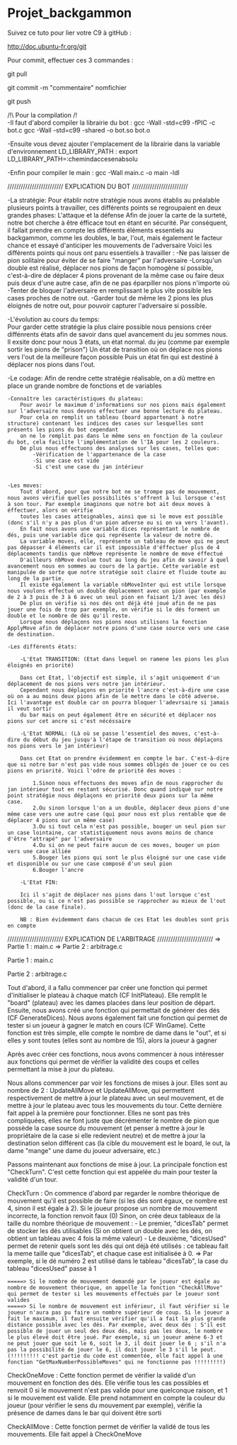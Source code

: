 # Projet_backgammon


Suivez ce tuto pour lier votre C9 à gitHub :

http://doc.ubuntu-fr.org/git



Pour commit, effectuer ces 3 commandes :

git pull

git commit -m "commentaire" nomfichier

git push



/!\ Pour la compilation /!\
-Il faut d'abord compiler la librairie du bot :
    gcc -Wall -std=c99 -fPIC -c bot.c
    gcc -Wall -std=c99 -shared -o bot.so bot.o

-Ensuite vous devez ajouter l'emplacement de la librairie dans la variable d'environnement LD_LIBRARY_PATH :
    export LD_LIBRARY_PATH=:chemindaccesenabsolu

-Enfin pour compiler le main :
    gcc -Wall main.c -o main -ldl
    
    
    
    
    
///////////////////////// EXPLICATION DU BOT /////////////////////////

-La stratégie:
    Pour établir notre stratégie nous avons établis au préalable plusieurs points à travailler, ces différents points se regroupaient en deux grandes phases:
    L'attaque et la défense
    Afin de jouer la carte de la surteté, notre bot cherche à être éfficace tout en étant en sécurité.
    Par conséquent, il fallait prendre en compte les différents éléments essentiels au backgammon, comme les doubles, le bar, l'out, mais également le facteur chance et essayé d'anticiper les mouvements de l'adversaire
    Voici les différents points qui nous ont paru essentiels à travailler :
        -Ne pas laisser de pion solitaire pour éviter de se faire "manger" par l'adversaire
        -Lorsqu'un double est réalisé, déplacer nos pions de façon homogène si possible, c'est-à-dire de déplacer 4 pions provenant de la même case ou faire deux puis deux d'une autre case, afin de ne pas éparpiller nos pions n'importe où
        -Tenter de bloquer l'adversaire en remplissant le plus vite possible les cases proches de notre out.
        -Garder tout de même les 2 pions les plus éloignés de notre out, pour pouvoir capturer l'adversaire si possible.
    
-L'évolution au cours du temps:    
    Pour garder cette stratégie la plus claire possible nous pensions créer diffénrents états afin de savoir dans quel avancement du jeu sommes nous. Il exsite donc pour nous 3 états, un état normal.
    du jeu (comme par exemple sortir les pions de "prison")
    Un état de transition où on déplace nos pions vers l'out de la meilleure façon possible
    Puis un état fin qui est destiné à déplacer nos pions dans l'out.
    
    
-Le codage:
    Afin de rendre cette stratégie réalisable, on a dû mettre en place un grande nombre de fonctions et de variables
    
    -Connaître les caractéristiques du plateau:
        Pour avoir le maximum d'informations sur nos pions mais également sur l'adversaire nous devons effectuer une bonne lecture du plateau.
        Pour cela on remplit un tableau (board appartenant à notre structure) contenant les indices des cases sur lesquelles sont présents les pions du bot cependant 
        on ne le remplit pas dans le même sens en fonction de la couleur du bot, cela facilite l'implémentation de l'IA pour les 2 couleurs.
        De plus nous effectuons des analyses sur les cases, telles que:
            -Vérification de l'appartenance de la case
            -Si une case est vide
            -Si c'est une case du jan intérieur
    
    
    -Les moves:
        Tout d'abord, pour que notre bot ne se trompe pas de mouvement, nous avons vérifié quelles possibilités s'offrent à lui lorsque c'est à son tour. Par exemple imaginons que notre bot ait deux moves à éffectuer, alors on vérifie
        toutes les cases atteignables, ainsi que si le move est possible (donc s'il n'y a pas plus d'un pion adverse ou si on va vers l'avant).
        En fait nous avons une variable dices représentant le nombre de dés, puis une variable dice qui représente la valeur de notre dé.
        La variable moves, elle, représente un tableau de move qui ne peut pas dépasser 4 éléments car il est impossible d'éffectuer plus de 4 déplacements tandis que nbMove représente le nombre de move éffectué
        D'ailleurs nbMove évolue tout au long du jeu afin de savoir à quel avancement nous en sommes au cours de la partie. Cette variable est manipulée de sorte que notre stratégie soit claire et fluide toute au long de la partie.
        Il existe également la variable nbMoveInter qui est utile lorsque nous voulons effectué un double déplacement avec un pion (par exemple de 2 à 3 puis de 3 à 6 avec un seul pion en faisant 1/3 avec les dés)
        De plus on vérifie si nos dés ont déjà été joué afin de ne pas jouer une fois de trop par exemple, on vérifie si le dés forment un double et le nombre de dés qu'il reste.
        Lorsque nous déplaçons nos pions nous utilisons la fonction ApplyMove afin de déplacer notre pions d'une case source vers une case de destination.
    
    -Les différents états:
        
        -L'Etat TRANSITION: (Etat dans lequel on ramene les pions les plus éloignés en priorité)
        
        Dans cet Etat, l'objectif est simple, il s'agit uniquement d'un déplacement de nos pions vers notre jan intérieur. 
        Cependant nous déplaçons en priorité l'ancre c'est-à-dire une case où on a au moins deux pions afin de le mettre dans le côté adverse. Ici l'avantage est double car on pourra bloquer l'adevrsaire si jamais il veut sortir
        du bar mais on peut également être en sécurité et déplacer nos pions sur cet ancre si c'est nécéssaire
        
        -L'Etat NORMAL: (Là où se passe l'essentiel des moves, c'est-à-dire du début du jeu jusqu'à l'étape de transition où nous déplaçons nos pions vers le jan intérieur)
        
        Dans cet Etat on prendre évidemment en compte le bar. C'est-à-dire que si notre bar n'est pas vide nous sommes obligés de jouer ce ou ces pions en priorité. Voici l'odre de priorité des moves :
        
            1.Sinon nous effectuons des moves afin de nous rapprocher du jan intérieur tout en restant sécurisé. Donc quand indiqué sur notre point stratégie nous déplaçons en priorité deux pions sur la même case.
            2.Ou sinon lorsque l'on a un double, déplacer deux pions d'une même case vers une autre case (qui pour nous est plus rentable que de déplacer 4 pions sur un même case)
            3.Ou si tout cela n'est pas possible, bouger un seul pion sur un case lointaine, car statistiquement nous avons moins de chance d'être "attrapé" par l'adversaire
            4.Ou si on ne peut faire aucun de ces moves, bouger un pion vers une case alliée
            5.Bouger les pions qui sont le plus éloigné sur une case vide et disponible ou sur une case composé d'un seul pion
            6.Bouger l'ancre
            
        -L'Etat FIN:
        
        Ici il s'agit de déplacer nos pions dans l'out lorsque c'est possible, ou si ce n'est pas possible se rapprocher au mieux de l'out (donc de la case finale).
        
        NB : Bien évidemment dans chacun de ces Etat les doubles sont pris en compte
        
        
        


        
///////////////////////// EXPLICATION DE L'ARBITRAGE /////////////////////////
=> Partie 1 : main.c
=> Partie 2 : arbitrage.c

Partie 1 : main.c




Partie 2 : arbitrage.c

Tout d'abord, il a fallu commencer par créer une fonction qui permet d'initialiser le plateau à chaque match (CF InitPlateau). Elle remplit le "board" (plateau) avec les dames placées dans leur position de départ.
Ensuite, nous avons créé une fonction qui permettait de générer des dés (CF GenerateDices).
Nous avons également fait une fonction qui permet de tester si un joueur à gagner le match en cours (CF WinGame). Cette fonction est très simple, elle compte le nombre de dame dans le "out", et si elles y sont toutes (elles sont au nombre de 15), alors la joueur à gagner

Après avec créer ces fonctions, nous avons commencer à nous intéresser aux fonctions qui permet de vérifier la validité des coups et celles permettant la mise à jour du plateau.

Nous allons commencer par voir les fonctions de mises à jour. Elles sont au nombre de 2 : UpdateAllMove et UpdateAllMove, qui permettent respectivement de mettre à jour le plateau avec un seul mouvement, et de mettre à jour le plateau avec tous les mouvements du tour. Cette dernière fait appel à la première pour fonctionner. Elles ne sont pas très compliquées, elles ne font juste que décrémenter le nombre de pion que possède la case source du mouvement (et penser à mettre à jour le propriétaire de la case si elle redevient neutre) et de mettre à jour la destination selon différent cas (la cible du mouvement est le board, le out, la dame "mange" une dame du joueur adversaire, etc.)

Passons maintenant aux fonctions de mise à jour. La principale fonction est "CheckTurn". C'est cette fonction qui est appelée du main pour tester la validité d'un tour.

CheckTurn :
	On commence d'abord par regarder le nombre théorique de mouvement qu'il est possible de faire (si les dés sont égaux, ce nombre est 4, sinon il est égale à 2).
	Si le joueur propose un nombre de mouvement incorrecte, la fonction renvoit faux (0)
	Sinon, on crée deux tableaux de la taille du nombre théorique de mouvement :
		- Le premier, "dicesTab" permet de stocker les dés utilisables (Si on obtient un double avec les dés, on obtient un tableau avec 4 fois la même valeur)
		- Le deuxième, "dicesUsed" permet de retenir quels sont les dés qui ont déjà été utilisés : ce tableau fait la meme taille que "dicesTab", et chaque case est initialisée à 0.
		=> Par exemple, si le dé numéro 2 est utilisé dans le tableau "dicesTab", la case du tableau "dicesUsed" passe à 1
	
	=====> Si le nombre de mouvement demandé par le joueur est égale au nombre de mouvement théorique, on appelle la fonction "CheckAllMove" qui permet de tester si les mouvements effectués par le joueur sont valides
	=====> Si le nombre de mouvement est inférieur, il faut vérifier si le joueur n'aura pas pu faire un nombre supérieur de coup. Si le joueur a fait le maximum, il faut ensuite vérifier qu'il a fait la plus grande distance possible avec les dés. Par exemple, avec deux dés : S'il est possible de jouer un seul des deux dés, mais pas les deux, le nombre le plus élevé doit être joué. Par exemple, si un joueur amène 6-3 et ne peut jouer que soit le 6, soit le 3, il doit jouer le 6 ; s'il n'a pas la possibilité de jouer le 6, il doit jouer le 3 s'il le peut.   (!!!!!!!!! c'est partie du code est commentée, elle fait appel à une fonction "GetMaxNumberPossibleMoves" qui ne fonctionne pas !!!!!!!!!)
	
CheckOneMove :
	Cette fonction permet de vérifier la validé d'un mouvement en fonction des dés. Elle vérifie tous les cas possibles et renvoit 0 si le mouvement n'est pas valide pour une quelconque raison, et 1 si le mouvement est valide. Elle prend notamment en compte la couleur du joueur (pour vérifier le sens du mouvement par exemple), vérifie la présence de dames dans le bar qui doivent être sorti


CheckAllMove :
	Cette fonction permet de vérifier la validé de tous les mouvements. Elle fait appel à CheckOneMove